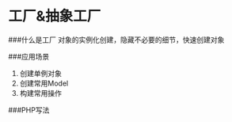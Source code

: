 # 工厂&抽象工厂

###什么是工厂
    对象的实例化创建，隐藏不必要的细节，快速创建对象
  
  
###应用场景
  1. 创建单例对象
  2. 创建常用Model
  3. 构建常用操作

###PHP写法

 


